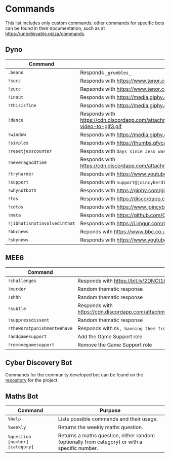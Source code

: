 # Commands

This list includes only custom commands; other commands for specific bots can be found in their documentation, such as at <https://unbelievable.pizza/commands>.

## Dyno

Command | Purpose
--- | ---
`.beano` | Responds `_grumbles_`
`!succ` | Responds with <https://www.tenor.co/EL2m.gif>
`!zucc` | Repsonds with <https://www.tenor.co/WXZf.gif>
`!inout` | Responds with <https://media.giphy.com/media/11gC4odpiRKuha/giphy.gif>
`!thisisfine` | Responds with <https://media.giphy.com/media/z9AUvhAEiXOqA/giphy.gif>
`!dance` | Responds with <https://cdn.discordapp.com/attachments/450107193820446722/484757289476030465/ezgif.com-video-to-gif3.gif>
`!window` | Responds with <https://media.giphy.com/media/c6DIpCp1922KQ/giphy.gif>
`!simples` | Responds with <https://thumbs.gfycat.com/DigitalGrandBrocketdeer-small.gif>
`!resetjesscounter` | Responds with `Days since Jess was mentioned: 0`
`!neveragoodtime` | Responds with <https://cdn.discordapp.com/attachments/450107193820446722/546655387886157824/unknown.png>
`!tryharder` | Responds with <https://www.youtube.com/watch?v=t-bgRQfeW64>
`!support` | Responds with `support@joincyberdiscovery.com`
`!whynotboth` | Responds with <https://giphy.com/gifs/yosub-girl-taco-why-not-both-3o85xIO33l7RlmLR4I>
`!tos` | Responds with <https://discordapp.com/terms>
`!cdtos` | Responds with <https://www.joincyberdiscovery.com/terms>
`!meta` | Responds with <https://github.com/CyberDiscovery/meta>
`!jibhatisnotinvolvedinthat` | Responds with <https://i.imgur.com/CoWZ05t.gif>
`!bbcnews` | Reponds with <https://www.bbc.co.uk/iplayer/live/bbcnews>
`!skynews` | Responds with <https://www.youtube.com/watch?v=9Auq9mYxFEE>

## MEE6

Command | Purpose
--- | ---
`!challenges` | Responds with <https://bit.ly/2DNCt16>
`!murder` | Random thematic response
`!shhh` | Random thematic response
`!subtle` | Responds with <https://cdn.discordapp.com/attachments/463657120441696256/560247422912167949/unknown.png>
`!suppressdissent` | Random thematic response
`!theworstpunishmentwehave` | Responds with `Ok, banning them from the Q&A server!`
`!addgamesupport` | Add the Game Support role
`!removegamesupport` | Remove the Game Support role

## Cyber Discovery Bot

Commands for the community developed bot can be found on the [repository](https://github.com/cyberdiscovery/cyberdisc-bot) for the project.

## Maths Bot

Command | Purpose
--- | ---
`%help` | Lists possible commands and their usage.
`%weekly` | Returns the weekly maths question.
`%question [number] [category]` | Returns a maths question, either random (optionally from category) or with a specific number.
